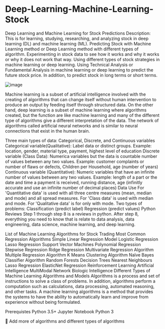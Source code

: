 # Deep-Learning-Machine-Learning-Stock

Deep Learning and Machine Learning for Stock Predictions
Description: This is for learning, studying, researching, and analyzing stock in deep learning (DL) and machine learning (ML). Predicting Stock with Machine Learning method or Deep Learning method with different types of algorithm. Experimenting in stock data to see how it works and why it works or why it does not work that way. Using different types of stock strategies in machine learning or deep learning. Using Technical Analysis or Fundamental Analysis in machine learning or deep learning to predict the future stock price. In addition, to predict stock in long terms or short terms.

![image](https://user-images.githubusercontent.com/85130591/120912720-ae190480-c65f-11eb-953b-2aebc4630422.png)

Machine learning is a subset of artificial intelligence involved with the creating of algorithms that can change itself without human intervention to produce an output by feeding itself through structured data. On the other hand, deep learning is a subset of machine learning where algorithms created, but the function are like machine learning and many of the different type of algorithms give a different interpretation of the data. The network of algorithms called artificial neural networks and is similar to neural connections that exist in the human brain.

Three main types of data: Categorical, Discrete, and Continuous variables
Categorical variable(Qualitative): Label data or distinct groups.
Example: location, gender, material type, payment, highest level of education
Discrete variable (Class Data): Numerica variables but the data is countable number of values between any two values.
Example: customer complaints or number of flaws or defects, Children per Household, age (number of years)
Continuous variable (Quantitative): Numeric variables that have an infinite number of values between any two values. Example: length of a part or the date and time a payment is received, running distance, age (infinitly accurate and use an infinite number of decimal places)
Data Use
For 'Quantitative data' is used with all three centre measures (mean, median and mode) and all spread measures.
For 'Class data' is used with median and mode.
For 'Qualitative data' is for only with mode.
Two types of problems:
Classification (predict label)
Regression (predict values)
Python Reviews
Step 1 through step 8 is a reviews in python.
After step 8, everything you need to know that is relate to data analysis, data engineering, data science, machine learning, and deep learning.

List of Machine Learning Algorithms for Stock Trading
Most Common Regression Algorithms
Simple Linear Regression Model
Logistic Regression
Lasso Regression
Support Vector Machines
Polynomial Regression
Stepwise Regression
Ridge Regression
Multivariate Regression Algorithm
Multiple Regression Algorithm
K Means Clustering Algorithm
Naïve Bayes Classifier Algorithm
Random Forests
Decision Trees
Nearest Neighbours
Lasso Regression
ElasticNet Regression
Reinforcement Learning
Artificial Intelligence
MultiModal Network
Biologic Intelligence
Different Types of Machine Learning Algorithms and Models
Algorithms is a process and set of instructions to solve a class of problems. In addition, algorithms perform a computation such as calculations, data processing, automated reasoning, and other tasks. A machine learning algorithms is a method that provides the systems to have the ability to automatically learn and improve from experience without being formulated.

Prerequistes
Python 3.5+
Jupyter Notebook Python 3

🔲 Add more of algorithms and different types of algorithms
